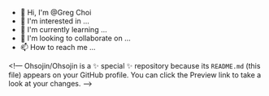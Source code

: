 - 👋 Hi, I'm @Greg Choi
- 👀 I'm interested in …
- 🌱 I'm currently learning …
- 💞️ I'm looking to collaborate on …
- 📫 How to reach me …

<!—
Ohsojin/Ohsojin is a ✨ special ✨ repository because its `README.md` (this file) appears on your GitHub profile.
You can click the Preview link to take a look at your changes.
—>
